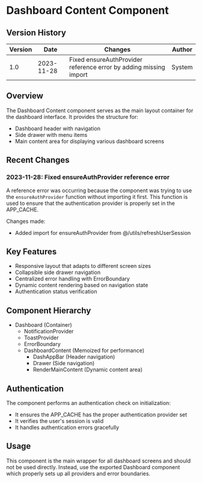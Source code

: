 # Dashboard Content Component

## Version History

| Version | Date | Changes | Author |
|---------|------|---------|--------|
| 1.0 | 2023-11-28 | Fixed ensureAuthProvider reference error by adding missing import | System |

## Overview

The Dashboard Content component serves as the main layout container for the dashboard interface. It provides the structure for:
- Dashboard header with navigation
- Side drawer with menu items
- Main content area for displaying various dashboard screens

## Recent Changes

### 2023-11-28: Fixed ensureAuthProvider reference error

A reference error was occurring because the component was trying to use the `ensureAuthProvider` function without importing it first. This function is used to ensure that the authentication provider is properly set in the APP_CACHE.

Changes made:
- Added import for ensureAuthProvider from @/utils/refreshUserSession

## Key Features

- Responsive layout that adapts to different screen sizes
- Collapsible side drawer navigation
- Centralized error handling with ErrorBoundary
- Dynamic content rendering based on navigation state
- Authentication status verification

## Component Hierarchy

- Dashboard (Container)
  - NotificationProvider
  - ToastProvider
  - ErrorBoundary
  - DashboardContent (Memoized for performance)
    - DashAppBar (Header navigation)
    - Drawer (Side navigation)
    - RenderMainContent (Dynamic content area)

## Authentication

The component performs an authentication check on initialization:
- It ensures the APP_CACHE has the proper authentication provider set
- It verifies the user's session is valid
- It handles authentication errors gracefully

## Usage

This component is the main wrapper for all dashboard screens and should not be used directly. Instead, use the exported Dashboard component which properly sets up all providers and error boundaries. 